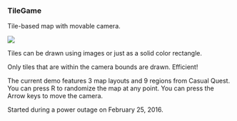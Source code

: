 ### TileGame
Tile-based map with movable camera. 

![](https://github.com/Lulu1494/CSF-2016/raw/master/TileGame/2016-02-26_10-45-33.gif)

Tiles can be drawn using images or just as a solid color rectangle. 

Only tiles that are within the camera bounds are drawn. Efficient! 

The current demo features 3 map layouts and 9 regions from Casual Quest. 
You can press R to randomize the map at any point. 
You can press the Arrow keys to move the camera. 

Started during a power outage on February 25, 2016. 
